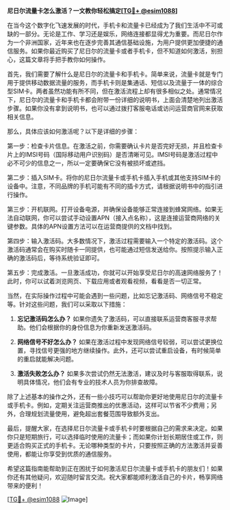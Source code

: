 **尼日尔流量卡怎么激活？一文教你轻松搞定[[TG💪+ @esim1088](https://t.me/s/esim1088)]**

在当今这个数字化飞速发展的时代，手机卡和流量卡已经成为了我们生活中不可或缺的一部分。无论是工作、学习还是娱乐，网络连接都显得尤为重要。而尼日尔作为一个非洲国家，近年来也在逐步完善其通信基础设施，为用户提供更加便捷的通信服务。如果你最近购买了尼日尔的流量卡或者手机卡，但不知道如何激活，别担心，这篇文章将手把手教你如何操作。

首先，我们需要了解什么是尼日尔的流量卡和手机卡。简单来说，流量卡就是专门用于提供移动数据流量的服务，而手机卡则是集通话、短信以及流量于一体的综合型SIM卡。两者虽然功能有所不同，但在激活流程上却有很多相似之处。通常情况下，尼日尔的流量卡和手机卡都会附带一份详细的说明书，上面会清楚地列出激活步骤。如果你没有拿到说明书，也可以通过拨打客服电话或访问运营商官网来获取相关信息。

那么，具体应该如何激活呢？以下是详细的步骤：

第一步：检查卡片信息。在激活之前，你需要确认卡片是否完好无损，并且检查卡片上的IMSI号码（国际移动用户识别码）是否清晰可见。IMSI号码是激活过程中必不可少的信息之一，所以一定要确保它没有被损坏或遮挡。

第二步：插入SIM卡。将你的尼日尔流量卡或手机卡插入手机或其他支持SIM卡的设备中。注意，不同品牌的手机可能有不同的插卡方式，请根据说明书中的指引进行操作。

第三步：开机联网。打开设备电源，并确保设备能够正常连接到蜂窝网络。如果无法自动联网，你可以尝试手动设置APN（接入点名称），这是连接运营商网络的关键参数。具体的APN设置方法可以在运营商提供的文档中找到。

第四步：输入激活码。大多数情况下，激活过程需要输入一个特定的激活码。这个激活码通常会在购买时随卡一同提供，也可能通过短信发送给你。按照提示输入正确的激活码后，等待系统验证即可。

第五步：完成激活。一旦激活成功，你就可以开始享受尼日尔的高速网络服务了！此时，你可以试着浏览网页、下载应用或者观看视频，看看是否一切正常。

当然，在实际操作过程中可能会遇到一些问题，比如忘记激活码、网络信号不稳定等。针对这些问题，我们可以采取以下措施：

1. **忘记激活码怎么办？** 如果你遗失了激活码，可以直接联系运营商客服寻求帮助。他们会根据你的身份信息为你重新发送激活码。

2. **网络信号不好怎么办？** 如果在激活过程中发现网络信号较弱，可以尝试更换位置，寻找信号更强的地方继续操作。此外，还可以尝试重启设备，有时候简单的重启就能解决问题。

3. **激活失败怎么办？** 如果多次尝试仍然无法激活，建议及时与客服取得联系，说明具体情况，他们会有专业的技术人员为你排查故障。

除了上述基本的操作之外，还有一些小技巧可以帮助你更好地使用尼日尔的流量卡或手机卡。例如，定期关注运营商推出的优惠活动，这样可以节省不少费用；另外，合理规划流量使用，避免超出套餐范围导致额外支出。

最后，提醒大家，在选择尼日尔流量卡或手机卡时要根据自己的需求来决定。如果你只是短期旅行，可以选择临时使用的流量卡；而如果你计划长期居住或工作，则更适合购买正式的手机卡。无论哪种类型的卡片，只要按照正确的方法激活并妥善使用，都能让你享受到优质的通信服务。

希望这篇指南能帮助到正在困扰于如何激活尼日尔流量卡或手机卡的朋友们！如果你还有其他疑问，欢迎随时留言交流。祝大家都能顺利激活自己的卡片，畅享网络带来的便利！

[[TG💪+ @esim1088](https://t.me/s/esim1088) ![Image](https://i.postimg.cc/4NQfJmqS/Snipaste-2025-05-13-00-14-12.png)]